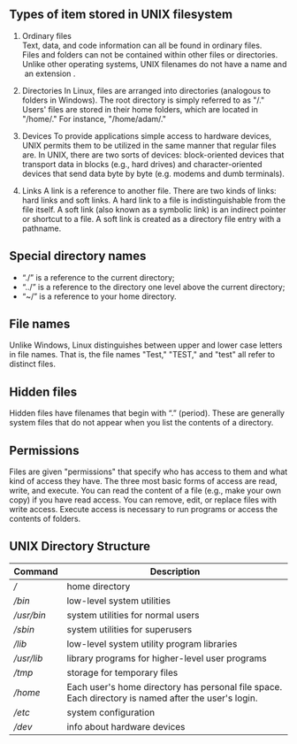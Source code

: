 <h2>Types of item stored in UNIX filesystem </h2>

1. Ordinary files
  Text, data, and code information can all be found in ordinary files. 
  Files and folders can not be contained within other files or directories. 
  Unlike other operating systems, UNIX filenames do not have a name and an extension .

1. Directories
  In Linux, files are arranged into directories (analogous to folders in Windows). 
  The root directory is simply referred to as "/."
  Users' files are stored in their home folders, which are located in "/home/." For instance, "/home/adam/."

1. Devices
  To provide applications simple access to hardware devices, UNIX permits them to be utilized in the same manner that regular files are. In UNIX, there are two sorts of devices: block-oriented devices that transport data in blocks (e.g., hard drives) and character-oriented devices that send data byte by byte (e.g. modems and dumb terminals).

1. Links
  A link is a reference to another file. There are two kinds of links: hard links and soft links. A hard link to a file is indistinguishable from the file itself. A soft link (also known as a symbolic link) is an indirect pointer or shortcut to a file. A soft link is created as a directory file entry with a pathname.

<h2>Special directory names</h2> 

* “./” is a reference to the current directory;
* “../” is a reference  to the directory one level above the current directory; 
* “~/” is a reference  to your home directory.

<h2>File names</h2> 
Unlike Windows, Linux distinguishes between upper and lower case letters in file names.
That is, the file names "Test," "TEST," and "test" all refer to distinct files.

<h2>Hidden files</h2> 
Hidden files have filenames that begin with “.” (period). 
These are generally system files that do not appear when you list the contents of a directory. 

<h2>Permissions</h2>
Files are given "permissions" that specify who has access to them and what kind of access they have.
The three most basic forms of access are read, write, and execute. 
You can read the content of a file (e.g., make your own copy) if you have read access. 
You can remove, edit, or replace files with write access.
Execute access is necessary to run programs or access the contents of folders.


<h2>UNIX Directory Structure</h2>

| Command | Description |
| --- | --- |
| <i>/</i> | home directory |
| <i>/bin</i> | low-level system utilities |
| <i>/usr/bin</i> | system utilities for normal users |
| <i>/sbin</i> | system utilities for superusers |
| <i>/lib</i> | low-level system utility program libraries |
| <i>/usr/lib</i> | library programs for higher-level user programs |
| <i>/tmp</i> | storage for temporary files |
| <i>/home</i> | Each user's home directory has personal file space. Each directory is named after the user's login. |
| <i>/etc</i> | system configuration |
| <i>/dev</i> | info about hardware devices |

